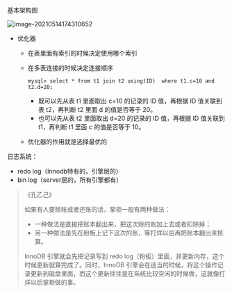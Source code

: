 基本架构图

![image-20210514174310652](https://gitee.com/BothSavage/PicGo/raw/master//image/20210514174310.png)



* 优化器

  * 在表里面有索引的时候决定使用哪个索引

  * 在多表连接的时候决定连接顺序

    ```
    mysql> select * from t1 join t2 using(ID)  where t1.c=10 and t2.d=20;
    ```

    - 既可以先从表 t1 里面取出 c=10 的记录的 ID 值，再根据 ID 值关联到表 t2，再判断 t2 里面 d 的值是否等于 20。
    - 也可以先从表 t2 里面取出 d=20 的记录的 ID 值，再根据 ID 值关联到 t1，再判断 t1 里面 c 的值是否等于 10。

  * 优化器的作用就是选择最优的

  

日志系统：

* redo log（Innodb特有的，引擎层的）
* bin log（server层的，所有引擎都有）

> 《孔乙己》
>
> 如果有人要赊账或者还账的话，掌柜一般有两种做法：
>
> - 一种做法是直接把账本翻出来，把这次赊的账加上去或者扣除掉；
> - 另一种做法是先在粉板上记下这次的账，等打烊以后再把账本翻出来核算。
>
> 
>
> InnoDB 引擎就会先把记录写到 redo log（粉板）里面，并更新内存，这个时候更新就算完成了。同时，InnoDB 引擎会在适当的时候，将这个操作记录更新到磁盘里面，而这个更新往往是在系统比较空闲的时候做，这就像打烊以后掌柜做的事。


